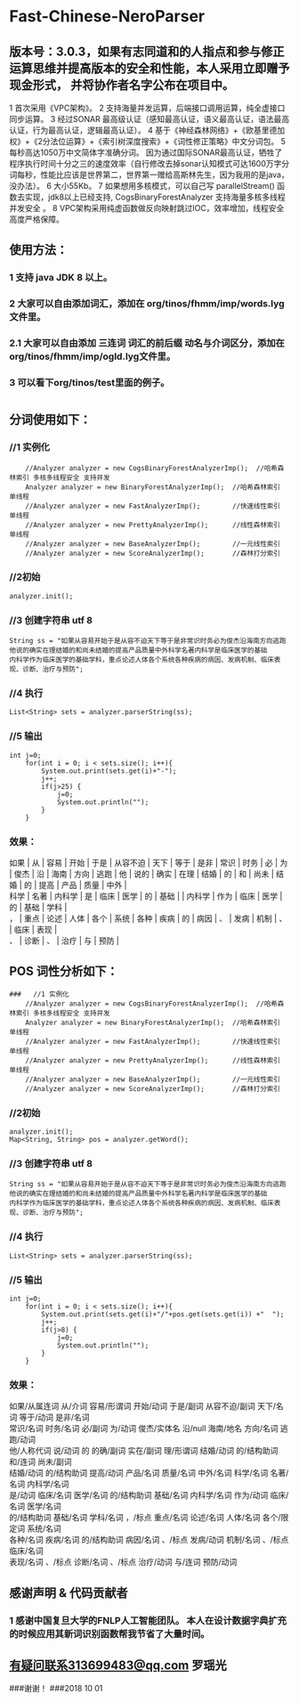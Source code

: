 # Fast-Chinese-NeroParser
## 版本号：3.0.3，如果有志同道和的人指点和参与修正运算思维并提高版本的安全和性能，本人采用立即赠予现金形式， 并将协作者名字公布在项目中。
1 首次采用《VPC架构》。
2 支持海量并发运算，后端接口调用运算，纯全虚接口同步运算。
3 经过SONAR 最高级认证（感知最高认证，语义最高认证，语法最高认证，行为最高认证，逻辑最高认证）。
4 基于《神经森林网络》+《欧基里德加权》+《2分法位运算》+《索引树深度搜索》+《词性修正策略》中文分词包。
5 每秒高达1050万中文简体字准确分词。 因为通过国际SONAR最高认证，牺牲了程序执行时间十分之三的速度效率（自行修改去掉sonar认知模式可达1600万字分词每秒，性能比应该是世界第二，世界第一赠给高斯林先生，因为我用的是java，没办法）。
6 大小55Kb。
7 如果想用多核模式，可以自己写 parallelStream() 函数去实现，jdk8以上已经支持, CogsBinaryForestAnalyzer 支持海量多核多线程并发安全 。
8 VPC架构采用纯虚函数做反向映射跳过IOC，效率增加，线程安全高度严格保障。

## 使用方法：
### 1 支持 java JDK 8 以上。
### 2 大家可以自由添加词汇，添加在 org/tinos/fhmm/imp/words.lyg文件里。
### 2.1 大家可以自由添加 三连词 词汇的前后缀 动名与介词区分，添加在 org/tinos/fhmm/imp/ogld.lyg文件里。
### 3 可以看下org/tinos/test里面的例子。
#
## 分词使用如下：
###   //1 实例化
   		//Analyzer analyzer = new CogsBinaryForestAnalyzerImp();  //哈希森林索引 多核多线程安全 支持并发
		Analyzer analyzer = new BinaryForestAnalyzerImp();  //哈希森林索引 单线程
		//Analyzer analyzer = new FastAnalyzerImp();        //快速线性索引 单线程
		//Analyzer analyzer = new PrettyAnalyzerImp();      //线性森林索引 单线程
		//Analyzer analyzer = new BaseAnalyzerImp();        //一元线性索引
		//Analyzer analyzer = new ScoreAnalyzerImp();       //森林打分索引
###   //2初始
    analyzer.init();
###   //3 创建字符串 utf 8
	String ss = "如果从容易开始于是从容不迫天下等于是非常识时务必为俊杰沿海南方向逃跑他说的确实在理结婚的和尚未结婚的提高产品质量中外科学名著内科学是临床医学的基础    内科学作为临床医学的基础学科，重点论述人体各个系统各种疾病的病因、发病机制、临床表现、诊断、治疗与预防";
###   //4 执行
    List<String> sets = analyzer.parserString(ss); 
###   //5 输出
    int j=0;
		for(int i = 0; i < sets.size(); i++){
			System.out.print(sets.get(i)+"-");
			j++;
			if(j>25) {
				j=0;
				System.out.println("");
			}
		}
### 效果：
如果  |  从  |  容易  |  开始  |  于是  |  从容不迫  |  天下  |  等于  |  是非  |  常识  |  时务  |  必  |  为  |  俊杰  |  沿  |  海南  |  方向  |  逃跑  |  他  |  说的  |  确实  |  在理  |  结婚  |  的  |  和  |  尚未  |  结婚  |  的  |  提高  |  产品  |  质量  |  中外  |  
科学  |  名著  |  内科学  |  是  |  临床  |  医学  |  的  |  基础  |     |  内科学  |  作为  |  临床  |  医学  |  的  |  基础  |  学科  |  
，  |  重点  |  论述  |  人体  |  各个  |  系统  |  各种  |  疾病  |  的  |  病因  |  、  |  发病  |  机制  |  、  |  临床  |  表现  |  
、  |  诊断  |  、  |  治疗  |  与  |  预防  |   
## POS 词性分析如下：
	###   //1 实例化
   		//Analyzer analyzer = new CogsBinaryForestAnalyzerImp();  //哈希森林索引 多核多线程安全 支持并发
		Analyzer analyzer = new BinaryForestAnalyzerImp();  //哈希森林索引 单线程
		//Analyzer analyzer = new FastAnalyzerImp();        //快速线性索引 单线程
		//Analyzer analyzer = new PrettyAnalyzerImp();      //线性森林索引 单线程
		//Analyzer analyzer = new BaseAnalyzerImp();        //一元线性索引
		//Analyzer analyzer = new ScoreAnalyzerImp();       //森林打分索引
###   //2初始
    analyzer.init();
    Map<String, String> pos = analyzer.getWord();
###   //3 创建字符串 utf 8
	String ss = "如果从容易开始于是从容不迫天下等于是非常识时务必为俊杰沿海南方向逃跑他说的确实在理结婚的和尚未结婚的提高产品质量中外科学名著内科学是临床医学的基础    内科学作为临床医学的基础学科，重点论述人体各个系统各种疾病的病因、发病机制、临床表现、诊断、治疗与预防";
###   //4 执行
    List<String> sets = analyzer.parserString(ss); 
###   //5 输出
    int j=0;
		for(int i = 0; i < sets.size(); i++){
			System.out.print(sets.get(i)+"/"+pos.get(sets.get(i)) +"  ");
			j++;
			if(j>8) {
				j=0;
				System.out.println("");
			}
		}
### 效果：
如果/从属连词  从/介词  容易/形谓词  开始/动词  于是/副词  从容不迫/副词  天下/名词  等于/动词  是非/名词  
常识/名词  时务/名词  必/副词  为/动词  俊杰/实体名  沿/null  海南/地名  方向/名词  逃跑/动词  
他/人称代词  说/动词 的  的确/副词  实在/副词  理/形谓词  结婚/动词  的/结构助词  和/连词  尚未/副词  
结婚/动词  的/结构助词  提高/动词  产品/名词  质量/名词  中外/名词  科学/名词  名著/名词  内科学/名词  
是/动词  临床/名词  医学/名词  的/结构助词  基础/名词  内科学/名词  作为/动词  临床/名词  医学/名词  
的/结构助词  基础/名词  学科/名词  ，/标点  重点/名词  论述/名词  人体/名词  各个/限定词  系统/名词  
各种/名词  疾病/名词  的/结构助词  病因/名词  、/标点  发病/动词  机制/名词  、/标点  临床/名词  
表现/名词  、/标点  诊断/名词  、/标点  治疗/动词  与/连词  预防/动词   
## 感谢声明 & 代码贡献者
### 1 感谢中国复旦大学的FNLP人工智能团队。 本人在设计数据字典扩充的时候应用其新词识别函数帮我节省了大量时间。
## 有疑问联系313699483@qq.com 罗瑶光
###谢谢！
###2018 10 01
